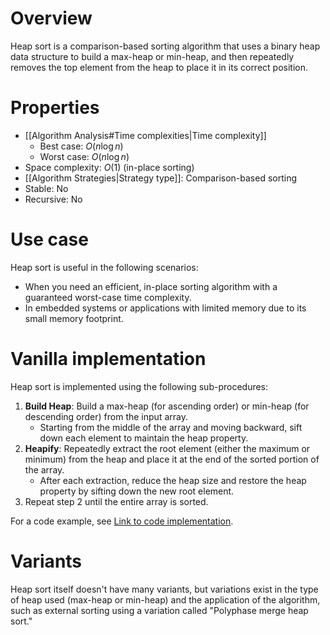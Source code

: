 # Overview
Heap sort is a comparison-based sorting algorithm that uses a binary heap data structure to build a max-heap or min-heap, and then repeatedly removes the top element from the heap to place it in its correct position.
# Properties
- [[Algorithm Analysis#Time complexities|Time complexity]]
	- Best case: $O(n \log n)$
	- Worst case: $O(n \log n)$
- Space complexity: $O(1)$ (in-place sorting)
- [[Algorithm Strategies|Strategy type]]: Comparison-based sorting
- Stable: No
- Recursive: No

# Use case
Heap sort is useful in the following scenarios:
- When you need an efficient, in-place sorting algorithm with a guaranteed worst-case time complexity.
- In embedded systems or applications with limited memory due to its small memory footprint.

# Vanilla implementation
Heap sort is implemented using the following sub-procedures:
1. **Build Heap**: Build a max-heap (for ascending order) or min-heap (for descending order) from the input array.
   - Starting from the middle of the array and moving backward, sift down each element to maintain the heap property.
2. **Heapify**: Repeatedly extract the root element (either the maximum or minimum) from the heap and place it at the end of the sorted portion of the array.
   - After each extraction, reduce the heap size and restore the heap property by sifting down the new root element.
3. Repeat step 2 until the entire array is sorted.

For a code example, see [Link to code implementation](https://www.geeksforgeeks.org/heap-sort/).

# Variants
Heap sort itself doesn't have many variants, but variations exist in the type of heap used (max-heap or min-heap) and the application of the algorithm, such as external sorting using a variation called "Polyphase merge heap sort."